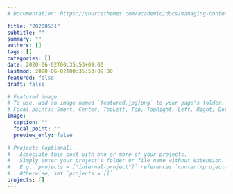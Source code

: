 ```yaml
---
# Documentation: https://sourcethemes.com/academic/docs/managing-content/

title: "20200531"
subtitle: ""
summary: ""
authors: []
tags: []
categories: []
date: 2020-06-02T00:35:53+09:00
lastmod: 2020-06-02T00:35:53+09:00
featured: false
draft: false

# Featured image
# To use, add an image named `featured.jpg/png` to your page's folder.
# Focal points: Smart, Center, TopLeft, Top, TopRight, Left, Right, BottomLeft, Bottom, BottomRight.
image:
  caption: ""
  focal_point: ""
  preview_only: false

# Projects (optional).
#   Associate this post with one or more of your projects.
#   Simply enter your project's folder or file name without extension.
#   E.g. `projects = ["internal-project"]` references `content/project/deep-learning/index.md`.
#   Otherwise, set `projects = []`.
projects: []
---
```

